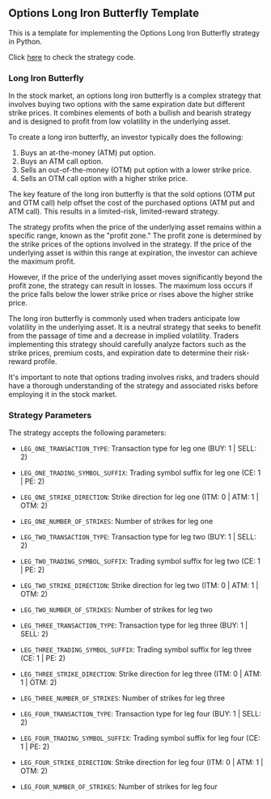 ## Options Long Iron Butterfly Template

This is a template for implementing the Options Long Iron Butterfly strategy in Python.

Click [here](https://github.com/algobulls/pyalgostrategypool/blob/master/pyalgostrategypool/options_long_iron_butterfly.py) to check the strategy code.

### Long Iron Butterfly
In the stock market, an options long iron butterfly is a complex strategy that involves buying two options with the same expiration date but different strike prices. It combines elements of both a bullish and bearish strategy and is designed to profit from low volatility in the underlying asset.

To create a long iron butterfly, an investor typically does the following:

1. Buys an at-the-money (ATM) put option.
2. Buys an ATM call option.
3. Sells an out-of-the-money (OTM) put option with a lower strike price.
4. Sells an OTM call option with a higher strike price.

The key feature of the long iron butterfly is that the sold options (OTM put and OTM call) help offset the cost of the purchased options (ATM put and ATM call). This results in a limited-risk, limited-reward strategy.

The strategy profits when the price of the underlying asset remains within a specific range, known as the "profit zone." The profit zone is determined by the strike prices of the options involved in the strategy. If the price of the underlying asset is within this range at expiration, the investor can achieve the maximum profit.

However, if the price of the underlying asset moves significantly beyond the profit zone, the strategy can result in losses. The maximum loss occurs if the price falls below the lower strike price or rises above the higher strike price.

The long iron butterfly is commonly used when traders anticipate low volatility in the underlying asset. It is a neutral strategy that seeks to benefit from the passage of time and a decrease in implied volatility. Traders implementing this strategy should carefully analyze factors such as the strike prices, premium costs, and expiration date to determine their risk-reward profile.

It's important to note that options trading involves risks, and traders should have a thorough understanding of the strategy and associated risks before employing it in the stock market.


### Strategy Parameters

The strategy accepts the following parameters:

- `LEG_ONE_TRANSACTION_TYPE`: Transaction type for leg one (BUY: 1 | SELL: 2)
- `LEG_ONE_TRADING_SYMBOL_SUFFIX`: Trading symbol suffix for leg one (CE: 1 | PE: 2)
- `LEG_ONE_STRIKE_DIRECTION`: Strike direction for leg one (ITM: 0 | ATM: 1 | OTM: 2)
- `LEG_ONE_NUMBER_OF_STRIKES`: Number of strikes for leg one

- `LEG_TWO_TRANSACTION_TYPE`: Transaction type for leg two (BUY: 1 | SELL: 2)
- `LEG_TWO_TRADING_SYMBOL_SUFFIX`: Trading symbol suffix for leg two (CE: 1 | PE: 2)
- `LEG_TWO_STRIKE_DIRECTION`: Strike direction for leg two (ITM: 0 | ATM: 1 | OTM: 2)
- `LEG_TWO_NUMBER_OF_STRIKES`: Number of strikes for leg two

- `LEG_THREE_TRANSACTION_TYPE`: Transaction type for leg three (BUY: 1 | SELL: 2)
- `LEG_THREE_TRADING_SYMBOL_SUFFIX`: Trading symbol suffix for leg three (CE: 1 | PE: 2)
- `LEG_THREE_STRIKE_DIRECTION`: Strike direction for leg three (ITM: 0 | ATM: 1 | OTM: 2)
- `LEG_THREE_NUMBER_OF_STRIKES`: Number of strikes for leg three

- `LEG_FOUR_TRANSACTION_TYPE`: Transaction type for leg four (BUY: 1 | SELL: 2)
- `LEG_FOUR_TRADING_SYMBOL_SUFFIX`: Trading symbol suffix for leg four (CE: 1 | PE: 2)
- `LEG_FOUR_STRIKE_DIRECTION`: Strike direction for leg four (ITM: 0 | ATM: 1 | OTM: 2)
- `LEG_FOUR_NUMBER_OF_STRIKES`: Number of strikes for leg four


